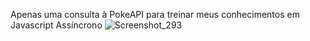 Apenas uma consulta à PokeAPI para treinar meus conhecimentos em Javascript Assíncrono
![Screenshot_293](https://github.com/Kaua2123/consulta-api-pokemon/assets/102362421/1c29f6d4-c952-48e9-8c15-3d41414de0d8)
